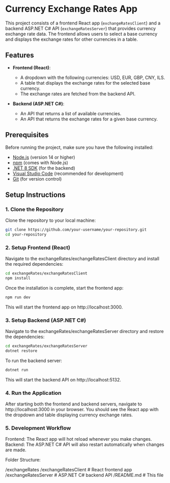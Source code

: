 # Currency Exchange Rates App

This project consists of a frontend React app (`exchangeRatesClient`) and a backend ASP.NET C# API (`exchangeRatesServer`) that provides currency exchange rate data. The frontend allows users to select a base currency and displays the exchange rates for other currencies in a table.

## Features

- **Frontend (React)**:
  - A dropdown with the following currencies: USD, EUR, GBP, CNY, ILS.
  - A table that displays the exchange rates for the selected base currency.
  - The exchange rates are fetched from the backend API.

- **Backend (ASP.NET C#)**:
  - An API that returns a list of available currencies.
  - An API that returns the exchange rates for a given base currency.

## Prerequisites

Before running the project, make sure you have the following installed:

- [Node.js](https://nodejs.org/) (version 14 or higher)
- [npm](https://www.npmjs.com/) (comes with Node.js)
- [.NET 8 SDK](https://dotnet.microsoft.com/download/dotnet) (for the backend)
- [Visual Studio Code](https://code.visualstudio.com/) (recommended for development)
- [Git](https://git-scm.com/) (for version control)

## Setup Instructions

### 1. Clone the Repository

Clone the repository to your local machine:
```bash
git clone https://github.com/your-username/your-repository.git
cd your-repository
```

### 2. Setup Frontend (React)

Navigate to the exchangeRates/exchangeRatesClient directory and install the required dependencies:

```bash
cd exchangeRates/exchangeRatesClient
npm install
```

Once the installation is complete, start the frontend app:

```bash
npm run dev
```
This will start the frontend app on http://localhost:3000.

### 3. Setup Backend (ASP.NET C#)

Navigate to the exchangeRates/exchangeRatesServer directory and restore the dependencies:

```bash
cd exchangeRates/exchangeRatesServer
dotnet restore
```

To run the backend server:

```bash
dotnet run
```
This will start the backend API on http://localhost:5132.

### 4. Run the Application
After starting both the frontend and backend servers, navigate to http://localhost:3000 in your browser. You should see the React app with the dropdown and table displaying currency exchange rates.

### 5. Development Workflow
Frontend: The React app will hot reload whenever you make changes.
Backend: The ASP.NET C# API will also restart automatically when changes are made.

Folder Structure:

/exchangeRates
  /exchangeRatesClient      # React frontend app
  /exchangeRatesServer      # ASP.NET C# backend API
/README.md                 # This file
